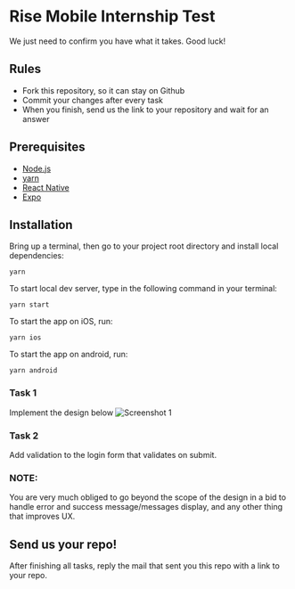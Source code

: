 # Rise Mobile Internship Test
We just need to confirm you have what it takes. Good luck!

## Rules
* Fork this repository, so it can stay on Github
* Commit your changes after every task
* When you finish, send us the link to your repository and wait for an answer

## Prerequisites
- [Node.js](https://nodejs.org/en/)
- [yarn](https://yarnpkg.com/)
- [React Native](https://reactnative.dev/)
- [Expo](https://expo.dev/)


## Installation
Bring up a terminal, then go to your project root directory and install local dependencies:

```yarn```

To start local dev server, type in the following command in your terminal:

```yarn start```

To start the app on iOS, run:

```yarn ios```

To start the app on android, run:

```yarn android```


### Task 1
Implement the design below
![Screenshot 1](design/mobile.png)

### Task 2
Add validation to the login form that validates on submit.

### NOTE:

You are very much obliged to go beyond the scope of the design in a bid to handle error and success message/messages display, and any other thing that improves UX.


## Send us your repo!
After finishing all tasks, reply the mail that sent you this repo with a link to your repo.
